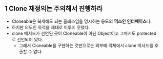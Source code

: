 ## 1 Clone 재정의는 주의해서 진행하라

- Cloneable은 복제해도 되는 클래스임을 명시하는 용도의 **믹스인 인터페이스**다.
- 하지만 의도한 목적을 제대로 이루지 못했다.
- clone 메서드가 선언된 곳이 Cloneable이 아닌 Object이고 그마저도 protected로 선언되어 있다.
  - 그래서 Cloneable을 구현하는 것만으로는 외부에 객체에서 clone 메서드를 호출할 수 없다.